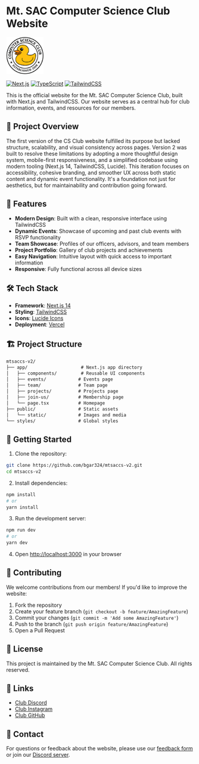 # Mt. SAC Computer Science Club Website

<img src="public/static/faviconseal.png" alt="Mt. SAC CS Club" width="100">

[![Next.js](https://img.shields.io/badge/Next.js-13%2B-black)](https://nextjs.org)
[![TypeScript](https://img.shields.io/badge/TypeScript-5.0-blue)](https://www.typescriptlang.org)
[![TailwindCSS](https://img.shields.io/badge/TailwindCSS-3.0-38bdf8)](https://tailwindcss.com)

This is the official website for the Mt. SAC Computer Science Club, built with Next.js and TailwindCSS. Our website serves as a central hub for club information, events, and resources for our members.

## 🎯 Project Overview

The first version of the CS Club website fulfilled its purpose but lacked structure, scalability, and visual consistency across pages. Version 2 was built to resolve these limitations by adopting a more thoughtful design system, mobile-first responsiveness, and a simplified codebase using modern tooling (Next.js 14, TailwindCSS, Lucide). This iteration focuses on accessibility, cohesive branding, and smoother UX across both static content and dynamic event functionality. It's a foundation not just for aesthetics, but for maintainability and contribution going forward.

## 🚀 Features

- **Modern Design**: Built with a clean, responsive interface using TailwindCSS
- **Dynamic Events**: Showcase of upcoming and past club events with RSVP functionality
- **Team Showcase**: Profiles of our officers, advisors, and team members
- **Project Portfolio**: Gallery of club projects and achievements
- **Easy Navigation**: Intuitive layout with quick access to important information
- **Responsive**: Fully functional across all device sizes

## 🛠️ Tech Stack

- **Framework**: [Next.js 14](https://nextjs.org)
- **Styling**: [TailwindCSS](https://tailwindcss.com)
- **Icons**: [Lucide Icons](https://lucide.dev)
- **Deployment**: [Vercel](https://vercel.com)

## 🏗️ Project Structure

```
mtsaccs-v2/
├── app/                    # Next.js app directory
│   ├── components/         # Reusable UI components
│   ├── events/            # Events page
│   ├── team/              # Team page
│   ├── projects/          # Projects page
│   ├── join-us/           # Membership page
│   └── page.tsx           # Homepage
├── public/                # Static assets
│   └── static/            # Images and media
└── styles/                # Global styles
```

## 🚀 Getting Started

1. Clone the repository:
```bash
git clone https://github.com/bgar324/mtsaccs-v2.git
cd mtsaccs-v2
```

2. Install dependencies:
```bash
npm install
# or
yarn install
```

3. Run the development server:
```bash
npm run dev
# or
yarn dev
```

4. Open [http://localhost:3000](http://localhost:3000) in your browser

## 🤝 Contributing

We welcome contributions from our members! If you'd like to improve the website:

1. Fork the repository
2. Create your feature branch (`git checkout -b feature/AmazingFeature`)
3. Commit your changes (`git commit -m 'Add some AmazingFeature'`)
4. Push to the branch (`git push origin feature/AmazingFeature`)
5. Open a Pull Request

## 📝 License

This project is maintained by the Mt. SAC Computer Science Club. All rights reserved.

## 🔗 Links

- [Club Discord](https://discord.com/invite/sWpjfHVuuT)
- [Club Instagram](https://www.instagram.com/cs.mtsac/)
- [Club GitHub](https://github.com/mtsac-cs)

## 📧 Contact

For questions or feedback about the website, please use our [feedback form](https://docs.google.com/forms/d/e/1FAIpQLSeacERWRiAnTlXoFRgdWw6ObGU5aqV79HIT5Od5um5mQwm1vg/viewform) or join our [Discord server](https://discord.com/invite/sWpjfHVuuT).